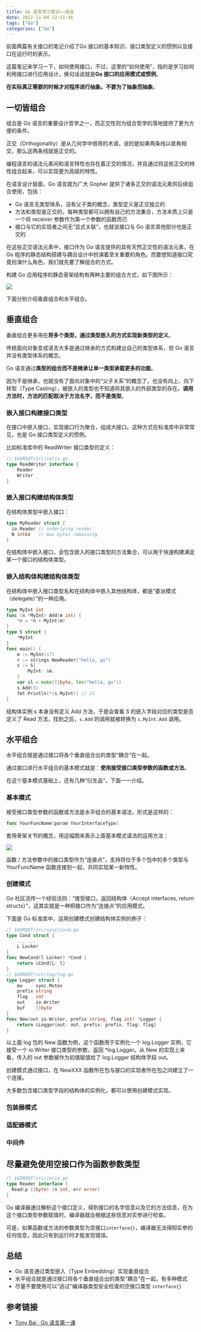 ```yaml
---
title: Go 语言学习笔记——组合
date: 2022-11-04 22:51:46
tags: ["Go"]
categories: ["Go"]
---
```


前面两篇有关接口的笔记介绍了Go 接口的基本知识、接口类型定义的惯例以及接口在运行时的表示。

<!-- more -->

这篇笔记来学习一下，如何使用接口，不过，这里的“如何使用”，指的是学习如何利用接口进行应用设计，换句话说就是**Go 接口的应用模式或惯例**。

**在实际真正需要的时候才对程序进行抽象。不要为了抽象而抽象**。

## 一切皆组合
组合是 Go 语言的重要设计哲学之一，而正交性则为组合哲学的落地提供了更为方便的条件。

正交（Orthogonality）是从几何学中借用的术语，说的是如果两条线以直角相交，那么这两条线就是正交的。

编程语言的语法元素间和语言特性也存在着正交的情况，并且通过将这些正交的特性组合起来，可以实现更为高级的特性。

在语言设计层面，Go 语言就为广大 Gopher 提供了诸多正交的语法元素供后续组合使用，包括：
* Go 语言无类型体系，没有父子类的概念，类型定义是正交独立的
* 方法和类型是正交的，每种类型都可以拥有自己的方法集合，方法本质上只是一个将 receiver 参数作为第一个参数的函数而已
* 接口与它的实现者之间无“显式关联”，也就说接口与 Go 语言其他部分也是正交的

在这些正交语法元素中，接口作为 Go 语言提供的具有天然正交性的语法元素，在 Go 程序的静态结构搭建与耦合设计中扮演着至关重要的角色。而要想知道接口究竟扮演什么角色，我们就先要了解组合的方式。

构建 Go 应用程序的静态骨架结构有两种主要的组合方式，如下图所示：

![](https://cdn.jsdelivr.net/gh/0xAiKang/CDN/blog/images/20221109152526.png)

下面分别介绍垂直组合和水平组合。

## 垂直组合

垂直组合更多用在**将多个类型，通过类型嵌入的方式实现新类型的定义**。

传统面向对象变成语言大多是通过继承的方式构建出自己的类型体系，但 Go 语言并没有类型体系的概念。

Go 语言通过**类型的组合而不是继承让单一类型承载更多的功能**。

因为不是继承，也就没有了面向对象中的“父子关系”的概念了，也没有向上、向下转型（Type Casting），被嵌入的类型也不知道将其嵌入的外部类型的存在。**调用方法时，方法的匹配取决于方法名字，而不是类型**。

### 嵌入接口构建接口类型

在接口中嵌入接口，实现接口行为聚合，组成大接口。这种方式在标准库中非常常见，也是 Go 接口类型定义的惯例。

比如标准库中的 ReadWriter 接口类型的定义：
```go
// $GOROOT/src/io/io.go
type ReadWriter interface {
    Reader
    Writer
}
```

### 嵌入接口构建结构体类型

在结构体类型中嵌入接口：
```go
type MyReader struct {
  io.Reader // underlying reader
  N int64   // max bytes remaining
}
```

在结构体中嵌入接口，会包含嵌入的接口类型的方法集合，可以用于快速构建满足某一个接口的结构体类型。

### 嵌入结构体构建结构体类型

在结构体中嵌入接口类型名和在结构体中嵌入其他结构体，都是“委派模式（delegate）”的一种应用。
```go
type MyInt int
func (n *MyInt) Add(m int) {
    *n = *n + MyInt(m)
}
type S struct {
    *MyInt
}
func main() {
    m := MyInt(17)
    r := strings.NewReader("hello, go")
    s := S{
        MyInt: &m,
    }
    var sl = make([]byte, len("hello, go"))
    s.Add(5)
    fmt.Println(*(s.MyInt)) // 22
}
```
结构体实例 s 本身没有定义 Add 方法，于是会查看 S 的嵌入字段对应的类型是否定义了 Read 方法，找到之后，`s.Add` 的调用就被转换为 `s.MyInt.Add` 调用。

## 水平组合

水平组合就是通过接口将各个垂直组合出的类型“耦合”在一起。

通过接口进行水平组合的基本模式就是：**使用接受接口类型参数的函数或方法**。

在这个基本模式基础上，还有几种“衍生品”，下面一一介绍。

### 基本模式

接受接口类型参数的函数或方法是水平组合的基本语法，形式是这样的：
```go
func YourFuncName(param YourInterfaceType)
```

套用骨架关节的概念，用这幅图来表示上面基本模式语法的运用方法：

![](https://cdn.jsdelivr.net/gh/0xAiKang/CDN/blog/images/20221109160229.png)

函数 / 方法参数中的接口类型作为“连接点”，支持将位于多个包中的多个类型与 YourFuncName 函数连接到一起，共同实现某一新特性。

### 创建模式

Go 社区流传一个经验法则：“接受接口，返回结构体（Accept interfaces, return structs）”，这其实就是一种把接口作为“连接点”的应用模式。

下面是 Go 标准库中，运用创建模式创建结构体实例的例子：
```go
// $GOROOT/src/sync/cond.go
type Cond struct {
    ... ...
    L Locker
}
func NewCond(l Locker) *Cond {
    return &Cond{L: l}
}
// $GOROOT/src/log/log.go
type Logger struct {
    mu     sync.Mutex 
    prefix string     
    flag   int        
    out    io.Writer  
    buf    []byte    
}
func New(out io.Writer, prefix string, flag int) *Logger {
    return &Logger{out: out, prefix: prefix, flag: flag}
}
```

以上面 log 包的 New 函数为例，这个函数用于实例化一个 log.Logger 实例，它接受一个 io.Writer 接口类型的参数，返回 *log.Logger。从 New 的实现上来看，传入的 out 参数被作为初值赋值给了 log.Logger 结构体字段 out。

创建模式通过接口，在 NewXXX 函数所在包与接口的实现者所在包之间建立了一个连接。

大多数包含接口类型字段的结构体的实例化，都可以使用创建模式实现。

### 包装器模式

### 适配器模式

### 中间件

## 尽量避免使用空接口作为函数参数类型

```go
// $GOROOT/src/io/io.go
type Reader interface {
  Read(p []byte) (n int, err error)
}
```

Go 编译器通过解析这个接口定义，得到接口的名字信息以及它的方法信息，在为这个接口类型参数赋值时，编译器就会根据这些信息对实参进行检查。

可是，如果函数或方法的参数类型为空接口`interface{}`，编译器无法得知实参的任何信息，因此只有到运行时才能发现错误。

## 总结
* Go 语言通过类型嵌入（Type Embedding）实现垂直组合
* 水平组合就是通过接口将各个垂直组合出的类型“耦合”在一起，有多种模式
* 尽量不要使用可以“逃过”编译器类型安全检查的空接口类型 `interface{}`

## 参考链接
* [Tony Bai · Go 语言第一课](https://time.geekbang.org/column/intro/100093501)
